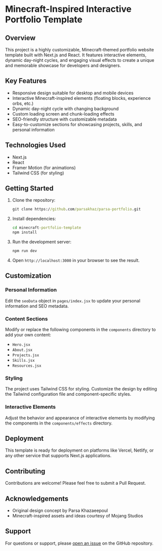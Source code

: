 # Minecraft-Inspired Interactive Portfolio Template

## Overview

This project is a highly customizable, Minecraft-themed portfolio website template built with Next.js and React. It features interactive elements, dynamic day-night cycles, and engaging visual effects to create a unique and memorable showcase for developers and designers.

## Key Features

- Responsive design suitable for desktop and mobile devices
- Interactive Minecraft-inspired elements (floating blocks, experience orbs, etc.)
- Dynamic day-night cycle with changing background
- Custom loading screen and chunk-loading effects
- SEO-friendly structure with customizable metadata
- Easy-to-customize sections for showcasing projects, skills, and personal information

## Technologies Used

- Next.js
- React
- Framer Motion (for animations)
- Tailwind CSS (for styling)

## Getting Started

1. Clone the repository:

   ```cmd
   git clone https://github.com/parsakhaz/parsa-portfolio.git
   ```

2. Install dependencies:

   ```cmd
   cd minecraft-portfolio-template
   npm install
   ```

3. Run the development server:

   ```cmd
   npm run dev
   ```

4. Open `http://localhost:3000` in your browser to see the result.

## Customization

### Personal Information

Edit the `seoData` object in `pages/index.jsx` to update your personal information and SEO metadata.

### Content Sections

Modify or replace the following components in the `components` directory to add your own content:

- `Hero.jsx`
- `About.jsx`
- `Projects.jsx`
- `Skills.jsx`
- `Resources.jsx`

### Styling

The project uses Tailwind CSS for styling. Customize the design by editing the Tailwind configuration file and component-specific styles.

### Interactive Elements

Adjust the behavior and appearance of interactive elements by modifying the components in the `components/effects` directory.

## Deployment

This template is ready for deployment on platforms like Vercel, Netlify, or any other service that supports Next.js applications.

## Contributing

Contributions are welcome! Please feel free to submit a Pull Request.

## Acknowledgements

- Original design concept by Parsa Khazaeepoul
- Minecraft-inspired assets and ideas courtesy of Mojang Studios

## Support

For questions or support, please [open an issue](https://github.com/parsakhaz/parsa-portfolio/issues) on the GitHub repository.
